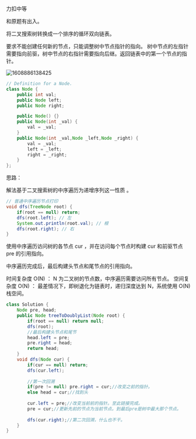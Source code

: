 力扣中等

和原题有出入。



将二叉搜索树转换成一个排序的循环双向链表。

要求不能创建任何新的节点，只能调整树中节点指针的指向。 树中节点的左指针需要指向前驱，树中节点的右指针需要指向后继。返回链表中的第一个节点的指针。 

![1608886138425](F:/项目/Git-md/ZJW-Summary/assets/1608886138425.png)

````java
// Definition for a Node.
class Node {
    public int val;
    public Node left;
    public Node right;

    public Node() {}
    public Node(int _val) {
        val = _val;
    }
    public Node(int _val,Node _left,Node _right) {
        val = _val;
        left = _left;
        right = _right;
    }
};
````



思路：

解法基于二叉搜索树的中序遍历为递增序列这一性质 。 

````java
// 普通中序遍历节点打印
void dfs(TreeNode root) {
    if(root == null) return;
    dfs(root.left); // 左
    System.out.println(root.val); // 根
    dfs(root.right); // 右
}
````

使用中序遍历访问树的各节点 cur ，并在访问每个节点时构建 cur 和前驱节点 pre 的引用指向。

中序遍历完成后，最后构建头节点和尾节点的引用指向。



时间复杂度 O(N) ： N 为二叉树的节点数，中序遍历需要访问所有节点。
空间复杂度 O(N) ： 最差情况下，即树退化为链表时，递归深度达到 N，系统使用 O(N) 栈空间。

````java
class Solution {
    Node pre, head;
    public Node treeToDoublyList(Node root) {
        if(root == null) return null;
        dfs(root);
        //最后构建头节点和尾节
        head.left = pre;
        pre.right = head;
        return head;
    }
    void dfs(Node cur) {
        if(cur == null) return;
        dfs(cur.left);
        
        //第一次回溯
        if(pre != null) pre.right = cur;//改变之前的指针。
        else head = cur;//找到头
        
        cur.left = pre;//改变当前前的指针。至此链接完成。
        pre = cur;//更新先前的节点为当前节点。到最后pre是树中最大那个节点。
        
        dfs(cur.right);//第二次回溯，什么也不干。
    }
}
````





